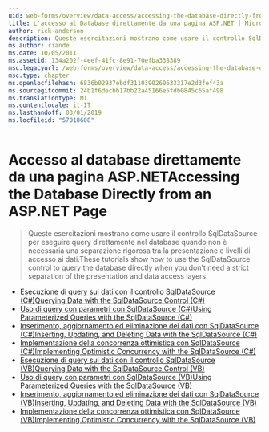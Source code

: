 ```yaml
---
uid: web-forms/overview/data-access/accessing-the-database-directly-from-an-aspnet-page/index
title: L'accesso al Database direttamente da una pagina ASP.NET | Microsoft Docs
author: rick-anderson
description: Queste esercitazioni mostrano come usare il controllo SqlDataSource per eseguire query direttamente nel database quando non è necessaria una netta separazione della presentazione e i dati...
ms.author: riande
ms.date: 10/05/2011
ms.assetid: 134a202f-4eef-41fc-8e91-70efba338389
msc.legacyurl: /web-forms/overview/data-access/accessing-the-database-directly-from-an-aspnet-page
msc.type: chapter
ms.openlocfilehash: 6836b02937ebdf3110390260633317e2d3fef43a
ms.sourcegitcommit: 24b1f6decbb17bb22a45166e5fdb0845c65af498
ms.translationtype: MT
ms.contentlocale: it-IT
ms.lasthandoff: 03/01/2019
ms.locfileid: "57018608"
---
```

<a name="accessing-the-database-directly-from-an-aspnet-page"></a><span data-ttu-id="64a38-103">Accesso al database direttamente da una pagina ASP.NET</span><span class="sxs-lookup"><span data-stu-id="64a38-103">Accessing the Database Directly from an ASP.NET Page</span></span>
====================
> <span data-ttu-id="64a38-104">Queste esercitazioni mostrano come usare il controllo SqlDataSource per eseguire query direttamente nel database quando non è necessaria una separazione rigorosa tra la presentazione e livelli di accesso ai dati.</span><span class="sxs-lookup"><span data-stu-id="64a38-104">These tutorials show how to use the SqlDataSource control to query the database directly when you don't need a strict separation of the presentation and data access layers.</span></span>


- [<span data-ttu-id="64a38-105">Esecuzione di query sui dati con il controllo SqlDataSource (C#)</span><span class="sxs-lookup"><span data-stu-id="64a38-105">Querying Data with the SqlDataSource Control (C#)</span></span>](querying-data-with-the-sqldatasource-control-cs.md)
- [<span data-ttu-id="64a38-106">Uso di query con parametri con SqlDataSource (C#)</span><span class="sxs-lookup"><span data-stu-id="64a38-106">Using Parameterized Queries with the SqlDataSource (C#)</span></span>](using-parameterized-queries-with-the-sqldatasource-cs.md)
- [<span data-ttu-id="64a38-107">Inserimento, aggiornamento ed eliminazione dei dati con SqlDataSource (C#)</span><span class="sxs-lookup"><span data-stu-id="64a38-107">Inserting, Updating, and Deleting Data with the SqlDataSource (C#)</span></span>](inserting-updating-and-deleting-data-with-the-sqldatasource-cs.md)
- [<span data-ttu-id="64a38-108">Implementazione della concorrenza ottimistica con SqlDataSource (C#)</span><span class="sxs-lookup"><span data-stu-id="64a38-108">Implementing Optimistic Concurrency with the SqlDataSource (C#)</span></span>](implementing-optimistic-concurrency-with-the-sqldatasource-cs.md)
- [<span data-ttu-id="64a38-109">Esecuzione di query sui dati con il controllo SqlDataSource (VB)</span><span class="sxs-lookup"><span data-stu-id="64a38-109">Querying Data with the SqlDataSource Control (VB)</span></span>](querying-data-with-the-sqldatasource-control-vb.md)
- [<span data-ttu-id="64a38-110">Uso di query con parametri con SqlDataSource (VB)</span><span class="sxs-lookup"><span data-stu-id="64a38-110">Using Parameterized Queries with the SqlDataSource (VB)</span></span>](using-parameterized-queries-with-the-sqldatasource-vb.md)
- [<span data-ttu-id="64a38-111">Inserimento, aggiornamento ed eliminazione dei dati con SqlDataSource (VB)</span><span class="sxs-lookup"><span data-stu-id="64a38-111">Inserting, Updating, and Deleting Data with the SqlDataSource (VB)</span></span>](inserting-updating-and-deleting-data-with-the-sqldatasource-vb.md)
- [<span data-ttu-id="64a38-112">Implementazione della concorrenza ottimistica con SqlDataSource (VB)</span><span class="sxs-lookup"><span data-stu-id="64a38-112">Implementing Optimistic Concurrency with the SqlDataSource (VB)</span></span>](implementing-optimistic-concurrency-with-the-sqldatasource-vb.md)
